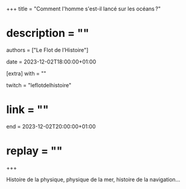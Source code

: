 +++
title = "Comment l'homme s'est-il lancé sur les océans ?"
# description = ""
authors = ["Le Flot de l’Histoire"]

date = 2023-12-02T18:00:00+01:00

[extra]
with = ""

twitch = "leflotdelhistoire"
# link = ""

end = 2023-12-02T20:00:00+01:00

# replay = ""
+++

Histoire de la physique, physique de la mer, histoire de la navigation…
